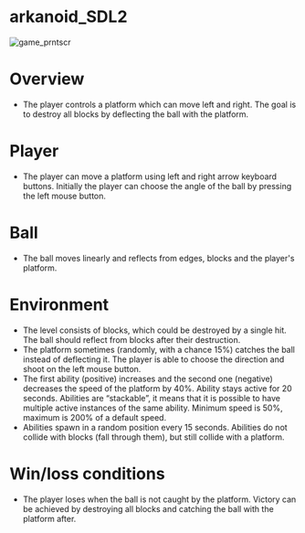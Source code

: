 # arkanoid_SDL2

![game_prntscr](https://user-images.githubusercontent.com/122164162/211161892-99c87cfa-6de3-45fe-aa62-7076e178c2a9.png)

# Overview
- The player controls a platform which can move left and right. The goal is to destroy all
blocks by deflecting the ball with the platform.
# Player
- The player can move a platform using left and right arrow keyboard buttons. Initially the
player can choose the angle of the ball by pressing the left mouse button.
# Ball 
- The ball moves linearly and reflects from edges, blocks and the
player's platform.
# Environment
- The level consists of blocks, which could be destroyed by a single hit. The ball should
reflect from blocks after their destruction.
- The platform sometimes (randomly, with a chance 15%) catches the ball instead of deflecting it. The player is able to choose the direction and shoot on the left mouse button.
- The first ability (positive) increases and the second one (negative) decreases the speed of the platform by 40%. Ability stays active for 20 seconds. Abilities are “stackable”, it means that it is possible to have multiple active instances of the same ability. Minimum speed is 50%, maximum is 200% of a default speed.
- Abilities spawn in a random position every 15 seconds. Abilities do not collide with blocks (fall through them), but still collide with a platform. 
# Win/loss conditions
- The player loses when the ball is not caught by the platform. Victory can be achieved by
destroying all blocks and catching the ball with the platform after.
